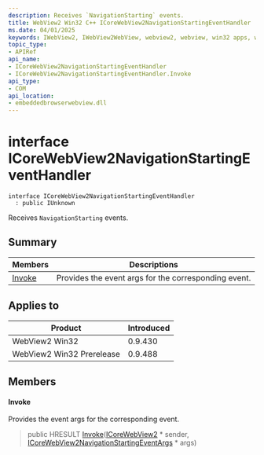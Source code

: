 ```yaml
---
description: Receives `NavigationStarting` events.
title: WebView2 Win32 C++ ICoreWebView2NavigationStartingEventHandler
ms.date: 04/01/2025
keywords: IWebView2, IWebView2WebView, webview2, webview, win32 apps, win32, edge, ICoreWebView2, ICoreWebView2Controller, browser control, edge html, ICoreWebView2NavigationStartingEventHandler
topic_type: 
- APIRef
api_name:
- ICoreWebView2NavigationStartingEventHandler
- ICoreWebView2NavigationStartingEventHandler.Invoke
api_type:
- COM
api_location:
- embeddedbrowserwebview.dll
---
```


# interface ICoreWebView2NavigationStartingEventHandler

```
interface ICoreWebView2NavigationStartingEventHandler
  : public IUnknown
```

Receives `NavigationStarting` events.

## Summary

 Members                        | Descriptions
--------------------------------|---------------------------------------------
[Invoke](#invoke) | Provides the event args for the corresponding event.

## Applies to

Product                         | Introduced
--------------------------------|---------------------------------------------
WebView2 Win32            |    0.9.430
WebView2 Win32 Prerelease |    0.9.488

## Members

#### Invoke

Provides the event args for the corresponding event.

> public HRESULT [Invoke](#invoke)([ICoreWebView2](icorewebview2.md#icorewebview2) * sender, [ICoreWebView2NavigationStartingEventArgs](icorewebview2navigationstartingeventargs.md#icorewebview2navigationstartingeventargs) * args)


